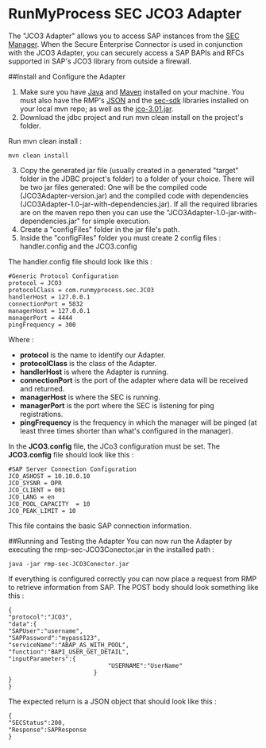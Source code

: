 RunMyProcess SEC JCO3 Adapter
=============================

The "JCO3 Adapter" allows you to access SAP instances from the [SEC Manager](https://github.com/runmyprocess/sec-manager). When the Secure Enterprise Connector is used in conjunction with the JCO3 Adapter, you can securely access a SAP BAPIs and RFCs supported in SAP's JCO3 library from outside a firewall.


##Install and Configure the Adapter
1. Make sure you have [Java](http://www.oracle.com/technetwork/java/index.html) and [Maven](http://maven.apache.org/) installed on your machine. You must also have the RMP's [JSON](https://github.com/runmyprocess/json/) and the [sec-sdk](https://github.com/runmyprocess/sec-sdk) libraries installed on your local mvn repo; as well as the [jco-3.01.jar](http://service.sap.com/connectors).
2. Download the jdbc project and  run mvn clean install on the project's folder.

Run mvn clean install :

	mvn clean install

3. Copy the generated jar file (usually created in a generated "target" folder in the JDBC project's folder) to a folder of your choice. There will be two jar files generated: One will be the compiled code (JCO3Adapter-version.jar) and the compiled code with dependencies (JCO3Adapter-1.0-jar-with-dependencies.jar). If all the required libraries are on the maven repo then you can use the "JCO3Adapter-1.0-jar-with-dependencies.jar" for simple execution.
4. Create a "configFiles" folder in the jar file's path.
5. Inside the "configFiles" folder you must create 2 config files : handler.config and the JCO3.config

The handler.config file should look like this :
    
	#Generic Protocol Configuration
	protocol = JCO3
	protocolClass = com.runmyprocess.sec.JCO3
	handlerHost = 127.0.0.1
	connectionPort = 5832
	managerHost = 127.0.0.1
	managerPort = 4444
	pingFrequency = 300
	    
Where :

* **protocol** is the name to identify our Adapter.
* **protocolClass** is the class of the Adapter.
* **handlerHost** is where the Adapter is running.
* **connectionPort** is the port of the adapter where data will be received and returned.
* **managerHost** is where the SEC is running. 
* **managerPort** is the port where the SEC is listening for ping registrations.
* **pingFrequency** is the frequency in which the manager will be pinged (at least three times shorter than what's configured in the manager).
 

In the **JCO3.config** file, the JCo3 configuration must be set.
The **JCO3.config** file should look like this :


	#SAP Server Connection Configuration
	JCO_ASHOST = 10.10.0.10 
	JCO_SYSNR = DPR
	JCO_CLIENT = 001
	JCO_LANG = en
	JCO_POOL_CAPACITY  = 10
	JCO_PEAK_LIMIT = 10

This file contains the basic SAP connection information.

##Running and Testing the Adapter
You can now run the Adapter by executing the rmp-sec-JCO3Conector.jar in the installed path :

    java -jar rmp-sec-JCO3Conector.jar
    
If everything is configured correctly you can now place a request from RMP to retrieve information from SAP.
The POST body should look something like this :
    
	{
	"protocol":"JCO3",
	"data":{
	"SAPUser":"username",
	"SAPPassword":"mypass123",
	"serviceName":"ABAP_AS_WITH_POOL",
	"function":"BAPI_USER_GET_DETAIL",
	"inputParameters":{
		                        "USERNAME":"UserName"
		                    }
	}
	}

The expected return is a JSON object that should look like this :

	{
	"SECStatus":200,
	"Response":SAPResponse
	}
